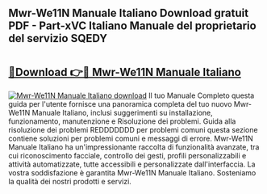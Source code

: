 ## Mwr-We11N Manuale Italiano Download gratuit PDF - Part-xVC Italiano Manuale del proprietario del servizio SQEDY

# <h2><a href="http://dfc9ns.blite.top/?on=Mwr-We11N+Manuale+Italiano">🔗Download 👉🔴 Mwr-We11N Manuale Italiano</a></h2>

[![Mwr-We11N Manuale Italiano download](https://i.imgur.com/lujVjoI.png)](http://dfc9ns.blite.top/?on=Mwr-We11N+Manuale+Italiano)
Il tuo Manuale Completo questa guida per l'utente fornisce una panoramica completa del tuo nuovo Mwr-We11N Manuale Italiano, inclusi suggerimenti su installazione, funzionamento, manutenzione e Risoluzione dei problemi. Guida alla risoluzione dei problemi REDDDDDDD per problemi comuni questa sezione contiene soluzioni per problemi comuni e messaggi di errore. Mwr-We11N Manuale Italiano ha un'impressionante raccolta di funzionalità avanzate, tra cui riconoscimento facciale, controllo dei gesti, profili personalizzabili e attività automatizzate, tutte accessibili e personalizzate dall'interfaccia. La vostra soddisfazione è garantita Mwr-We11N Manuale Italiano. Sosteniamo la qualità dei nostri prodotti e servizi.
